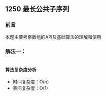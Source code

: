 ## 1250 最长公共子序列

### 前言
本题主要考察数组的API及基础算法的理解和使用


### 解法一：


```js
```

#### 算法复杂度分析
- 时间复杂度：O(n)
- 空间复杂度：O(1) 
&nbsp;
    